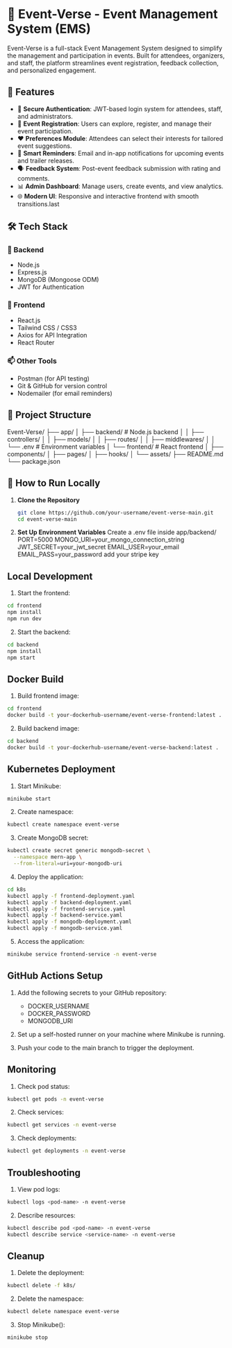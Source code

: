 # 🎉 Event-Verse - Event Management System (EMS)

Event-Verse is a full-stack Event Management System designed to simplify the management and participation in events. Built for attendees, organizers, and staff, the platform streamlines event registration, feedback collection, and personalized engagement.

## 🚀 Features

- 🔐 **Secure Authentication**: JWT-based login system for attendees, staff, and administrators.
- 📝 **Event Registration**: Users can explore, register, and manage their event participation.
- ❤️ **Preferences Module**: Attendees can select their interests for tailored event suggestions.
- 🔔 **Smart Reminders**: Email and in-app notifications for upcoming events and trailer releases.
- 🗣 **Feedback System**: Post-event feedback submission with rating and comments.
- 📊 **Admin Dashboard**: Manage users, create events, and view analytics.
- 🌐 **Modern UI**: Responsive and interactive frontend with smooth transitions.last

## 🛠 Tech Stack

### 🔧 Backend

- Node.js
- Express.js
- MongoDB (Mongoose ODM)
- JWT for Authentication

### 🎨 Frontend

- React.js
- Tailwind CSS / CSS3
- Axios for API Integration
- React Router

### 📫 Other Tools

- Postman (for API testing)
- Git & GitHub for version control
- Nodemailer (for email reminders)

## 📁 Project Structure

Event-Verse/
├── app/
│ ├── backend/ # Node.js backend
│ │ ├── controllers/
│ │ ├── models/
│ │ ├── routes/
│ │ ├── middlewares/
│ │ └── .env # Environment variables
│ └── frontend/ # React frontend
│ ├── components/
│ ├── pages/
│ ├── hooks/
│ └── assets/
├── README.md
└── package.json

## 🧪 How to Run Locally

1. **Clone the Repository**
   ```bash
   git clone https://github.com/your-username/event-verse-main.git
   cd event-verse-main
   ```
2. **Set Up Environment Variables**
   Create a .env file inside app/backend/
   PORT=5000
   MONGO_URI=your_mongo_connection_string
   JWT_SECRET=your_jwt_secret
   EMAIL_USER=your_email
   EMAIL_PASS=your_password
   add your stripe key

## Local Development

1. Start the frontend:

```bash
cd frontend
npm install
npm run dev
```

2. Start the backend:

```bash
cd backend
npm install
npm start
```

## Docker Build

1. Build frontend image:

```bash
cd frontend
docker build -t your-dockerhub-username/event-verse-frontend:latest .
```

2. Build backend image:

```bash
cd backend
docker build -t your-dockerhub-username/event-verse-backend:latest .
```

## Kubernetes Deployment

1. Start Minikube:

```bash
minikube start
```

2. Create namespace:

```bash
kubectl create namespace event-verse
```

3. Create MongoDB secret:

```bash
kubectl create secret generic mongodb-secret \
  --namespace mern-app \
  --from-literal=uri=your-mongodb-uri
```

4. Deploy the application:

```bash
cd k8s
kubectl apply -f frontend-deployment.yaml
kubectl apply -f backend-deployment.yaml
kubectl apply -f frontend-service.yaml
kubectl apply -f backend-service.yaml
kubectl apply -f mongodb-deployment.yaml
kubectl apply -f mongodb-service.yaml
```

5. Access the application:

```bash
minikube service frontend-service -n event-verse
```

## GitHub Actions Setup

1. Add the following secrets to your GitHub repository:

   - DOCKER_USERNAME
   - DOCKER_PASSWORD
   - MONGODB_URI

2. Set up a self-hosted runner on your machine where Minikube is running.

3. Push your code to the main branch to trigger the deployment.

## Monitoring

1. Check pod status:

```bash
kubectl get pods -n event-verse
```

2. Check services:

```bash
kubectl get services -n event-verse
```

3. Check deployments:

```bash
kubectl get deployments -n event-verse
```

## Troubleshooting

1. View pod logs:

```bash
kubectl logs <pod-name> -n event-verse
```

2. Describe resources:

```bash
kubectl describe pod <pod-name> -n event-verse
kubectl describe service <service-name> -n event-verse
```

## Cleanup

1. Delete the deployment:

```bash
kubectl delete -f k8s/
```

2. Delete the namespace:

```bash
kubectl delete namespace event-verse
```

3. Stop Minikube():

```bash
minikube stop
```
